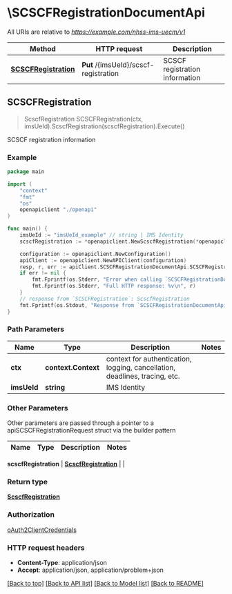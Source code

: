 # \SCSCFRegistrationDocumentApi

All URIs are relative to *https://example.com/nhss-ims-uecm/v1*

Method | HTTP request | Description
------------- | ------------- | -------------
[**SCSCFRegistration**](SCSCFRegistrationDocumentApi.md#SCSCFRegistration) | **Put** /{imsUeId}/scscf-registration | SCSCF registration information



## SCSCFRegistration

> ScscfRegistration SCSCFRegistration(ctx, imsUeId).ScscfRegistration(scscfRegistration).Execute()

SCSCF registration information

### Example

```go
package main

import (
    "context"
    "fmt"
    "os"
    openapiclient "./openapi"
)

func main() {
    imsUeId := "imsUeId_example" // string | IMS Identity
    scscfRegistration := *openapiclient.NewScscfRegistration(*openapiclient.NewImsRegistrationType(), "CscfServerName_example") // ScscfRegistration | 

    configuration := openapiclient.NewConfiguration()
    apiClient := openapiclient.NewAPIClient(configuration)
    resp, r, err := apiClient.SCSCFRegistrationDocumentApi.SCSCFRegistration(context.Background(), imsUeId).ScscfRegistration(scscfRegistration).Execute()
    if err != nil {
        fmt.Fprintf(os.Stderr, "Error when calling `SCSCFRegistrationDocumentApi.SCSCFRegistration``: %v\n", err)
        fmt.Fprintf(os.Stderr, "Full HTTP response: %v\n", r)
    }
    // response from `SCSCFRegistration`: ScscfRegistration
    fmt.Fprintf(os.Stdout, "Response from `SCSCFRegistrationDocumentApi.SCSCFRegistration`: %v\n", resp)
}
```

### Path Parameters


Name | Type | Description  | Notes
------------- | ------------- | ------------- | -------------
**ctx** | **context.Context** | context for authentication, logging, cancellation, deadlines, tracing, etc.
**imsUeId** | **string** | IMS Identity | 

### Other Parameters

Other parameters are passed through a pointer to a apiSCSCFRegistrationRequest struct via the builder pattern


Name | Type | Description  | Notes
------------- | ------------- | ------------- | -------------

 **scscfRegistration** | [**ScscfRegistration**](ScscfRegistration.md) |  | 

### Return type

[**ScscfRegistration**](ScscfRegistration.md)

### Authorization

[oAuth2ClientCredentials](../README.md#oAuth2ClientCredentials)

### HTTP request headers

- **Content-Type**: application/json
- **Accept**: application/json, application/problem+json

[[Back to top]](#) [[Back to API list]](../README.md#documentation-for-api-endpoints)
[[Back to Model list]](../README.md#documentation-for-models)
[[Back to README]](../README.md)

